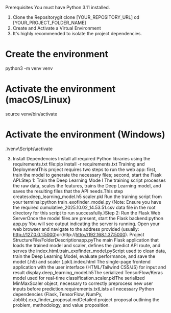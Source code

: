 
Prerequisites
You must have Python 3.11 installed.
1. Clone the Repositorygit clone [YOUR_REPOSITORY_URL]
cd [YOUR_PROJECT_FOLDER_NAME]
2. Create and Activate a Virtual Environment
3. It's highly recommended to isolate the project dependencies.
 # Create the environment
python3 -m venv venv
# Activate the environment (macOS/Linux)
source venv/bin/activate
# Activate the environment (Windows)
.\venv\Scripts\activate

3. Install Dependencies
Install all required Python libraries using the requirements.txt file:pip install -r requirements.txt
Training and DeploymentThis project requires two steps to run the web app: first, train the model to generate the necessary files; second, start the Flask API.Step 1: Train the Deep Learning Mode
l The training script processes the raw data, scales the features, trains the Deep Learning model, and saves the resulting files that the API needs.This step creates:deep_learning_model.h5 scaler.pkl Run the training script from your terminal:python train_exofinder_model.py
(Note: Ensure you have the required cumulative_2025.10.02_14.53.51.csv data file in the root directory for this script to run successfully.)Step 2: Run the Flask Web ServerOnce the model files are present, start the Flask backend:python app.py
You will see output indicating the server is running. Open your web browser and navigate to the address provided (usually: http://127.0.0.1:5000)or(http://http://192.168.1.37:5000). Project StructureFile/FolderDescriptionapp.pyThe main Flask application that loads the trained model and scaler, defines the /predict API route, and serves the index.html.train_exofinder_model.pyScript used to clean data, train the Deep Learning Model, evaluate performance, and save the model (.h5) and scaler (.pkl).index.html The single-page frontend application with the user interface (HTML/Tailwind CSS/JS) for input and result display.deep_learning_model.h5The serialized TensorFlow/Keras model used for real-time classification.scaler.pklThe serialized MinMaxScaler object, necessary to correctly preprocess new user inputs before prediction.requirements.txtLists all necessary Python dependencies (Flask, TensorFlow, NumPy, Joblib).exo_finder_proposal.mdDetailed project proposal outlining the problem, methodology, and value proposition.
